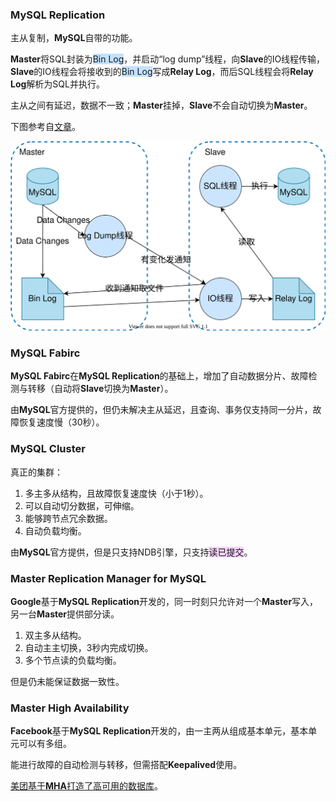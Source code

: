 ### MySQL Replication

主从复制，**MySQL**自带的功能。

**Master**将SQL封装为<span style=background:#c2e2ff>Bin Log</span>，并启动“log dump”线程，向**Slave**的IO线程传输，**Slave**的IO线程会将接收到的<span style=background:#c2e2ff>Bin Log</span>写成**Relay Log**，而后SQL线程会将**Relay Log**解析为SQL并执行。

主从之间有延迟，数据不一致；**Master**挂掉，**Slave**不会自动切换为**Master**。

下图参考自[文章](https://blog.csdn.net/weixin_43750212/article/details/104778156)。

![](../images/7/mysql-replication.svg)



### MySQL Fabirc

**MySQL Fabirc**在**MySQL Replication**的基础上，增加了自动数据分片、故障检测与转移（自动将**Slave**切换为**Master**）。

由**MySQL**官方提供的，但仍未解决主从延迟，且查询、事务仅支持同一分片，故障恢复速度慢（30秒）。



### MySQL Cluster

真正的集群：

1. 多主多从结构，且故障恢复速度快（小于1秒）。
2. 可以自动切分数据，可伸缩。
3. 能够跨节点冗余数据。
4. 自动负载均衡。

由**MySQL**官方提供，但是只支持NDB引擎，只支持<span style=background:#f8d2ff>读已提交</span>。



### Master Replication Manager for MySQL

**Google**基于**MySQL Replication**开发的，同一时刻只允许对一个**Master**写入，另一台**Master**提供部分读。

1. 双主多从结构。
2. 自动主主切换，3秒内完成切换。
3. 多个节点读的负载均衡。

但是仍未能保证数据一致性。



### Master High Availability

**Facebook**基于**MySQL Replication**开发的，由一主两从组成基本单元，基本单元可以有多组。

能进行故障的自动检测与转移，但需搭配**Keepalived**使用。

[美团基于**MHA**打造了高可用的数据库](https://tech.meituan.com/2017/06/29/database-availability-architecture.html)。
